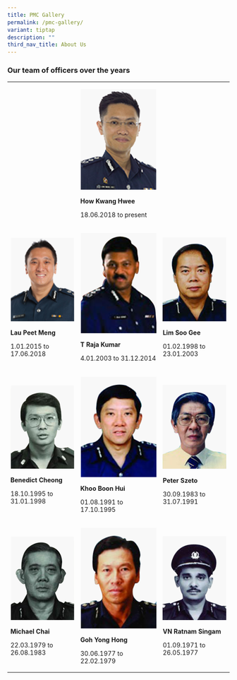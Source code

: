 ```yaml
---
title: PMC Gallery
permalink: /pmc-gallery/
variant: tiptap
description: ""
third_nav_title: About Us
---
```

<h3>Our team of officers over the years</h3>
<p></p>
<table style="minWidth: 75px">
<colgroup>
<col>
<col>
<col>
</colgroup>
<tbody>
<tr>
<td rowspan="1" colspan="1">
<p></p>
</td>
<td rowspan="1" colspan="1">
<p></p>
<div class="isomer-image-wrapper">
<img style="width: 100%" height="auto" width="100%" alt="How Kwang Hwee" src="/images/PMC/How_Kwang_Hwee.png">
</div>
<p><strong>How Kwang Hwee</strong>
</p>
<p>18.06.2018 to present</p>
</td>
<td rowspan="1" colspan="1">
<p></p>
</td>
</tr>
<tr>
<td rowspan="1" colspan="1">
<p></p>
<div class="isomer-image-wrapper">
<img style="width: 100%" height="auto" width="100%" alt="Lau Peet Meng" src="/images/PMC/Lau_Peet_Meng.png">
</div>
<p><strong>Lau Peet Meng</strong>
</p>
<p>1.01.2015 to 17.06.2018</p>
</td>
<td rowspan="1" colspan="1">
<p></p>
<div class="isomer-image-wrapper">
<img style="width: 100%;" height="auto" width="100%" alt="T Raja Kumar" src="/images/PMC/T_Raja_Kumar.png">
</div>
<p><strong>T Raja Kumar</strong>
</p>
<p>4.01.2003 to 31.12.2014</p>
</td>
<td rowspan="1" colspan="1">
<p></p>
<div class="isomer-image-wrapper">
<img style="width: 100%" height="auto" width="100%" alt="Lim Soo Gee" src="/images/PMC/Lim_Soo_Gee.png">
</div>
<p><strong>Lim Soo Gee</strong>
</p>
<p>01.02.1998 to 23.01.2003</p>
</td>
</tr>
<tr>
<td rowspan="1" colspan="1">
<p></p>
<div class="isomer-image-wrapper">
<img style="width: 100%" height="auto" width="100%" alt="Benedict Cheong" src="/images/PMC/Benedict_Cheong.png">
</div>
<p><strong>Benedict Cheong</strong>
</p>
<p>18.10.1995 to 31.01.1998</p>
</td>
<td rowspan="1" colspan="1">
<p></p>
<div class="isomer-image-wrapper">
<img style="width: 100%;" height="auto" width="100%" alt="Khoo Boon Hui" src="/images/PMC/Khoo_Boon_Hui.png">
</div>
<p><strong>Khoo Boon Hui</strong>
</p>
<p>01.08.1991 to 17.10.1995</p>
</td>
<td rowspan="1" colspan="1">
<p></p>
<div class="isomer-image-wrapper">
<img style="width: 100%" height="auto" width="100%" alt="Peter Szeto" src="/images/PMC/Peter_Szeto.png">
</div>
<p><strong>Peter Szeto</strong>
</p>
<p>30.09.1983 to 31.07.1991</p>
</td>
</tr>
<tr>
<td rowspan="1" colspan="1">
<p></p>
<div class="isomer-image-wrapper">
<img style="width: 100%" height="auto" width="100%" alt="Michael Chai" src="/images/PMC/Michael_Chai.png">
</div>
<p><strong>Michael Chai</strong>
</p>
<p>22.03.1979 to 26.08.1983</p>
</td>
<td rowspan="1" colspan="1">
<p></p>
<div class="isomer-image-wrapper">
<img style="width: 100%;" height="auto" width="100%" alt="Goh Yong Hong" src="/images/PMC/Goh_Yong_Hong.png">
</div>
<p><strong>Goh Yong Hong</strong>
</p>
<p>30.06.1977 to 22.02.1979</p>
</td>
<td rowspan="1" colspan="1">
<p></p>
<div class="isomer-image-wrapper">
<img style="width: 100%" height="auto" width="100%" alt="VN Ratnam Singam" src="/images/PMC/VN_Ratnam_Singam.png">
</div>
<p><strong>VN Ratnam Singam</strong>
</p>
<p>01.09.1971 to 26.05.1977</p>
</td>
</tr>
</tbody>
</table>
<p></p>